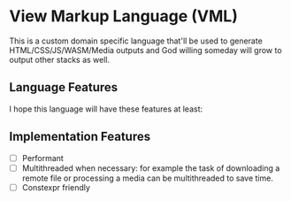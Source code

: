 # View Markup Language (VML)
This is a custom domain specific language that'll be used
to generate HTML/CSS/JS/WASM/Media outputs and God willing
someday will grow to output other stacks as well.

## Language Features
I hope this language will have these features at least:


## Implementation Features

- [ ] Performant
- [ ] Multithreaded when necessary: for example the task of downloading a remote file or processing a media can be multithreaded to save time.
- [ ] Constexpr friendly
